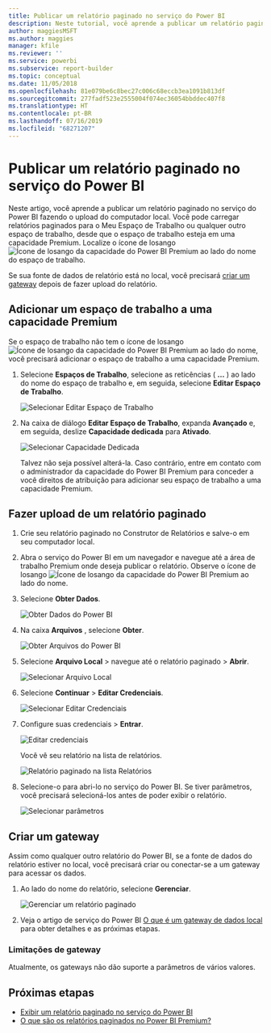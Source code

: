 ```yaml
---
title: Publicar um relatório paginado no serviço do Power BI
description: Neste tutorial, você aprende a publicar um relatório paginado no serviço do Power BI fazendo o upload do computador local.
author: maggiesMSFT
ms.author: maggies
manager: kfile
ms.reviewer: ''
ms.service: powerbi
ms.subservice: report-builder
ms.topic: conceptual
ms.date: 11/05/2018
ms.openlocfilehash: 81e079be6c8bec27c006c68eccb3ea1091b813df
ms.sourcegitcommit: 277fadf523e2555004f074ec36054bbddec407f8
ms.translationtype: HT
ms.contentlocale: pt-BR
ms.lasthandoff: 07/16/2019
ms.locfileid: "68271207"
---
```

# <a name="publish-a-paginated-report-to-the-power-bi-service"></a>Publicar um relatório paginado no serviço do Power BI

Neste artigo, você aprende a publicar um relatório paginado no serviço do Power BI fazendo o upload do computador local. Você pode carregar relatórios paginados para o Meu Espaço de Trabalho ou qualquer outro espaço de trabalho, desde que o espaço de trabalho esteja em uma capacidade Premium. Localize o ícone de losango ![Ícone de losango da capacidade do Power BI Premium](media/paginated-reports-save-to-power-bi-service/premium-diamond.png) ao lado do nome do espaço de trabalho. 

Se sua fonte de dados de relatório está no local, você precisará [criar um gateway](#create-a-gateway) depois de fazer upload do relatório.

## <a name="add-a-workspace-to-a-premium-capacity"></a>Adicionar um espaço de trabalho a uma capacidade Premium

Se o espaço de trabalho não tem o ícone de losango ![Ícone de losango da capacidade do Power BI Premium](media/paginated-reports-save-to-power-bi-service/premium-diamond.png) ao lado do nome, você precisará adicionar o espaço de trabalho a uma capacidade Premium. 

1. Selecione **Espaços de Trabalho**, selecione as reticências ( **...** ) ao lado do nome do espaço de trabalho e, em seguida, selecione **Editar Espaço de Trabalho**.

    ![Selecionar Editar Espaço de Trabalho](media/paginated-reports-save-to-power-bi-service/power-bi-paginated-edit-workspace.png)

1. Na caixa de diálogo **Editar Espaço de Trabalho**, expanda **Avançado** e, em seguida, deslize **Capacidade dedicada** para **Ativado**.

    ![Selecionar Capacidade Dedicada](media/paginated-reports-save-to-power-bi-service/power-bi-paginated-edit-workspace-dialog.png)

   Talvez não seja possível alterá-la. Caso contrário, entre em contato com o administrador da capacidade do Power BI Premium para conceder a você direitos de atribuição para adicionar seu espaço de trabalho a uma capacidade Premium.


## <a name="upload-a-paginated-report"></a>Fazer upload de um relatório paginado

1. Crie seu relatório paginado no Construtor de Relatórios e salve-o em seu computador local.

1. Abra o serviço do Power BI em um navegador e navegue até a área de trabalho Premium onde deseja publicar o relatório. Observe o ícone de losango ![Ícone de losango da capacidade do Power BI Premium](media/paginated-reports-save-to-power-bi-service/premium-diamond.png) ao lado do nome. 

1. Selecione **Obter Dados**.

    ![Obter Dados do Power BI](media/paginated-reports-save-to-power-bi-service/power-bi-paginated-get-data.png)

1. Na caixa **Arquivos** , selecione **Obter**.

    ![Obter Arquivos do Power BI](media/paginated-reports-save-to-power-bi-service/power-bi-paginated-files-get.png)

1. Selecione **Arquivo Local** > navegue até o relatório paginado > **Abrir**.

    ![Selecionar Arquivo Local](media/paginated-reports-save-to-power-bi-service/power-bi-paginated-local-file.png)

1. Selecione **Continuar** > **Editar Credenciais**.

    ![Selecionar Editar Credenciais](media/paginated-reports-save-to-power-bi-service/power-bi-paginated-select-edit-credentials.png)

1. Configure suas credenciais > **Entrar**.

    ![Editar credenciais](media/paginated-reports-save-to-power-bi-service/power-bi-paginated-credentials.png)

   Você vê seu relatório na lista de relatórios.

    ![Relatório paginado na lista Relatórios](media/paginated-reports-save-to-power-bi-service/power-bi-paginated-wwi-report.png)

1. Selecione-o para abri-lo no serviço do Power BI. Se tiver parâmetros, você precisará selecioná-los antes de poder exibir o relatório.
 
    ![Selecionar parâmetros](media/paginated-reports-save-to-power-bi-service/power-bi-paginated-select-parameters.png)

## <a name="create-a-gateway"></a>Criar um gateway

Assim como qualquer outro relatório do Power BI, se a fonte de dados do relatório estiver no local, você precisará criar ou conectar-se a um gateway para acessar os dados.

1. Ao lado do nome do relatório, selecione **Gerenciar**.

   ![Gerenciar um relatório paginado](media/paginated-reports-save-to-power-bi-service/power-bi-paginated-manage.png)

1. Veja o artigo de serviço do Power BI [O que é um gateway de dados local](service-gateway-onprem.md) para obter detalhes e as próximas etapas.

### <a name="gateway-limitations"></a>Limitações de gateway

Atualmente, os gateways não dão suporte a parâmetros de vários valores.


## <a name="next-steps"></a>Próximas etapas

- [Exibir um relatório paginado no serviço do Power BI](paginated-reports-view-power-bi-service.md)
- [O que são os relatórios paginados no Power BI Premium?](paginated-reports-report-builder-power-bi.md)

